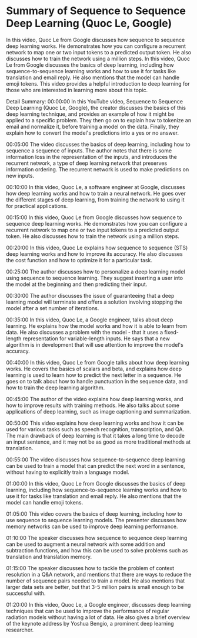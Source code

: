 # Summary of Sequence to Sequence Deep Learning (Quoc Le, Google)

In this video, Quoc Le from Google discusses how sequence to sequence deep learning works. He demonstrates how you can configure a recurrent network to map one or two input tokens to a predicted output token. He also discusses how to train the network using a million steps.
In this video, Quoc Le from Google discusses the basics of deep learning, including how sequence-to-sequence learning works and how to use it for tasks like translation and email reply. He also mentions that the model can handle emoji tokens. This video provides a helpful introduction to deep learning for those who are interested in learning more about this topic.

Detail Summary: 
00:00:00
In this YouTube video, Sequence to Sequence Deep Learning (Quoc Le, Google), the creator discusses the basics of this deep learning technique, and provides an example of how it might be applied to a specific problem. They then go on to explain how to tokenize an email and normalize it, before training a model on the data. Finally, they explain how to convert the model's predictions into a yes or no answer.

00:05:00
The video discusses the basics of deep learning, including how to sequence a sequence of inputs. The author notes that there is some information loss in the representation of the inputs, and introduces the recurrent network, a type of deep learning network that preserves information ordering. The recurrent network is used to make predictions on new inputs.

00:10:00
In this video, Quoc Le, a software engineer at Google, discusses how deep learning works and how to train a neural network. He goes over the different stages of deep learning, from training the network to using it for practical applications.

00:15:00
In this video, Quoc Le from Google discusses how sequence to sequence deep learning works. He demonstrates how you can configure a recurrent network to map one or two input tokens to a predicted output token. He also discusses how to train the network using a million steps.

00:20:00
In this video, Quoc Le explains how sequence to sequence (STS) deep learning works and how to improve its accuracy. He also discusses the cost function and how to optimize it for a particular task.

00:25:00
The author discusses how to personalize a deep learning model using sequence to sequence learning. They suggest inserting a user into the model at the beginning and then predicting their input.

00:30:00
The author discusses the issue of guaranteeing that a deep learning model will terminate and offers a solution involving stopping the model after a set number of iterations.

00:35:00
In this video, Quoc Le, a Google engineer, talks about deep learning. He explains how the model works and how it is able to learn from data. He also discusses a problem with the model - that it uses a fixed-length representation for variable-length inputs. He says that a new algorithm is in development that will use attention to improve the model's accuracy.

00:40:00
In this video, Quoc Le from Google talks about how deep learning works. He covers the basics of scalars and beta, and explains how deep learning is used to learn how to predict the next letter in a sequence. He goes on to talk about how to handle punctuation in the sequence data, and how to train the deep learning algorithm.

00:45:00
The author of the video explains how deep learning works, and how to improve results with training methods. He also talks about some applications of deep learning, such as image captioning and summarization.

00:50:00
This video explains how deep learning works and how it can be used for various tasks such as speech recognition, transcription, and QA. The main drawback of deep learning is that it takes a long time to decode an input sentence, and it may not be as good as more traditional methods at translation.

00:55:00
The video discusses how sequence-to-sequence deep learning can be used to train a model that can predict the next word in a sentence, without having to explicitly train a language model.

01:00:00
In this video, Quoc Le from Google discusses the basics of deep learning, including how sequence-to-sequence learning works and how to use it for tasks like translation and email reply. He also mentions that the model can handle emoji tokens.

01:05:00
This video covers the basics of deep learning, including how to use sequence to sequence learning models. The presenter discusses how memory networks can be used to improve deep learning performance.

01:10:00
The speaker discusses how sequence to sequence deep learning can be used to augment a neural network with some addition and subtraction functions, and how this can be used to solve problems such as translation and translation memory.

01:15:00
The speaker discusses how to tackle the problem of context resolution in a Q&A network, and mentions that there are ways to reduce the number of sequence pairs needed to train a model. He also mentions that larger data sets are better, but that 3-5 million pairs is small enough to be successful with.

01:20:00
In this video, Quoc Le, a Google engineer, discusses deep learning techniques that can be used to improve the performance of regular radiation models without having a lot of data. He also gives a brief overview of the keynote address by Yoshua Bengio, a prominent deep learning researcher.

